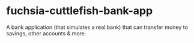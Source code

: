 # fuchsia-cuttlefish-bank-app
A bank application (that simulates a real bank) that can transfer money to savings, other accounts &amp; more.
